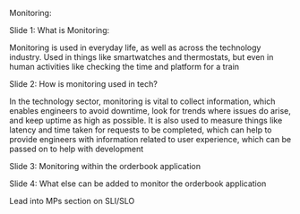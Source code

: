 Monitoring:

Slide 1:
What is Monitoring:

Monitoring is used in everyday life, as well as across the technology industry.
Used in things like smartwatches and thermostats, but even in human activities like checking the time and platform for a train

Slide 2:
How is monitoring used in tech?

In the technology sector, monitoring is vital to collect information, which enables engineers to avoid downtime, look for trends where issues do arise, and keep uptime as high as possible.
It is also used to measure things like latency and time taken for requests to be completed, which can help to provide engineers with information related to user experience, which can be passed on to help with development

Slide 3:
Monitoring within the orderbook application

Slide 4:
What else can be added to monitor the orderbook application

Lead into MPs section on SLI/SLO
